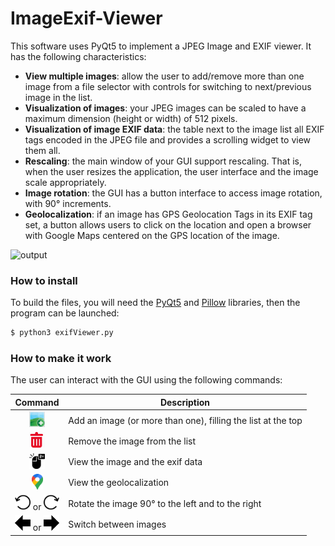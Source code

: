 # ImageExif-Viewer
This software uses PyQt5 to implement a JPEG Image and EXIF viewer. It has the following characteristics:
- **View multiple images**: allow the user to add/remove more than one image from a file selector with controls for switching to next/previous image in the list.
- **Visualization of images**: your JPEG images can be scaled to have a maximum dimension (height or width) of 512 pixels.
- **Visualization of image EXIF data**: the table next to the image list all EXIF tags encoded in the JPEG file and provides a scrolling widget to view them all.
- **Rescaling**: the main window of your GUI support rescaling. That is, when the user resizes the application, the user interface and the image scale appropriately.
- **Image rotation**: the GUI has a button interface to access image rotation, with 90° increments.
- **Geolocalization**: if an image has GPS Geolocation Tags in its EXIF tag set, a button allows users to click on the location and open a browser with Google Maps centered on the GPS location of the image.

![output](https://github.com/loredeluca/ExifViewer/blob/main/file/gui.gif)

### How to install
To build the files, you will need the [PyQt5](https://pypi.org/project/PyQt5/) and [Pillow](https://pillow.readthedocs.io/en/stable/index.html) libraries, then the program can be launched:
```sh
$ python3 exifViewer.py
```
### How to make it work
The user can interact with the GUI using the following commands:

| Command | Description |
| :---: | --- |
| <img src="https://github.com/loredeluca/ExifViewer/blob/main/icon/addimage.png" width=" 25" height="25"> | Add an image (or more than one), filling the list at the top |
| <img src="https://github.com/loredeluca/ExifViewer/blob/main/icon/remove.png" width=" 25" height="25"> | Remove the image from the list |
| <img src="https://github.com/loredeluca/ExifViewer/blob/main/icon/doubleclick.png" width=" 25" height="25"> | View the image and the exif data |
| <img src="https://github.com/loredeluca/ExifViewer/blob/main/icon/map.png" width=" 18" height="25"> | View the geolocalization |
| <img src="https://github.com/loredeluca/ExifViewer/blob/main/icon/leftrotate.png" width=" 25" height="25"> or <img src="https://github.com/loredeluca/ExifViewer/blob/main/icon/rightrotate.png" width=" 25" height="25">  | Rotate the image 90° to the left and to the right |
| <img src="https://github.com/loredeluca/ExifViewer/blob/main/icon/left.png" width=" 25" height="25"> or <img src="https://github.com/loredeluca/ExifViewer/blob/main/icon/right.png" width=" 25" height="25">  | Switch between images |
